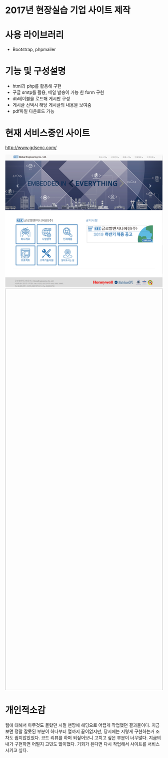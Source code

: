 2017년 현장실습 기업 사이트 제작
=============
# 사용 라이브러리
* Bootstrap, phpmailer

# 기능 및 구성설명
* html과 php를 활용해 구현
* 구글 smtp를 활용, 메일 발송이 가능 한 form 구현
* db테이블을 로드해 게시판 구성
* 게시글 선택시 해당 게시글의 내용을 보여줌
* pdf파일 다운로드 가능

# 현재 서비스중인 사이트
<http://www.gdsenc.com/>

![web screenshot](webview.PNG)
<img width="1520" height="1280"/>

# 개인적소감

웹에 대해서 아무것도 몰랐던 시절 맨땅에 헤딩으로 어렵게 작업했던 결과물이다.
지금보면 정말 잘못된 부분이 하나부터 열까지 끝이없지만,
당시에는 저렇게 구현하는거 조차도 쉽지않았었다.
코드 리뷰를 하며 되짚어보니 고치고 싶은 부분이 너무많다.
지금의 내가 구현하면 어떨지 고민도 많이했다.
기회가 된다면 다시 작업해서 사이트를 서비스 시키고 싶다.
